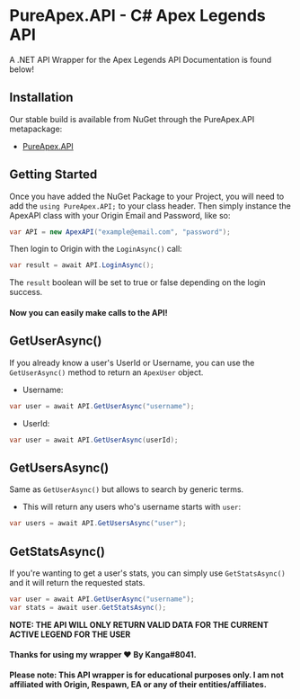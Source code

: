 # PureApex.API - C# Apex Legends API
A .NET API Wrapper for the Apex Legends API
Documentation is found below!

## Installation
Our stable build is available from NuGet through the PureApex.API metapackage:
- [PureApex.API](https://www.nuget.org/packages/PureApex.API/)

## Getting Started
Once you have added the NuGet Package to your Project, you will need to add the `using PureApex.API;` to your class header.
Then simply instance the ApexAPI class with your Origin Email and Password, like so:
```csharp
var API = new ApexAPI("example@email.com", "password");
```
Then login to Origin with the `LoginAsync()` call:
```csharp
var result = await API.LoginAsync();
```
The `result` boolean will be set to true or false depending on the login success.

#### Now you can easily make calls to the API!

## GetUserAsync()
If you already know a user's UserId or Username, you can use the `GetUserAsync()` method to return an `ApexUser` object.
- Username:
```csharp
var user = await API.GetUserAsync("username");
```
- UserId:
```csharp
var user = await API.GetUserAsync(userId);
```

## GetUsersAsync()
Same as `GetUserAsync()` but allows to search by generic terms.
- This will return any users who's username starts with `user`:
```csharp
var users = await API.GetUsersAsync("user");
```
  
## GetStatsAsync()
If you're wanting to get a user's stats, you can simply use `GetStatsAsync()` and it will return the requested stats.
```csharp
var user = await API.GetUserAsync("username");
var stats = await user.GetStatsAsync();
```

**NOTE: THE API WILL ONLY RETURN VALID DATA FOR THE CURRENT ACTIVE LEGEND FOR THE USER**

#### Thanks for using my wrapper ❤️ By Kanga#8041.

**Please note: This API wrapper is for educational purposes only. I am not affiliated with Origin, Respawn, EA or any of their entities/affiliates.**
